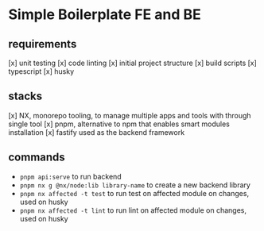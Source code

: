 # Simple Boilerplate FE and BE

## requirements
[x] unit testing
[x] code linting
[x] initial project structure
[x] build scripts
[x] typescript
[x] husky

## stacks
[x] NX, monorepo tooling, to manage multiple apps and tools with through single tool
[x] pnpm, alternative to npm that enables smart modules installation
[x] fastify  used as the backend framework

## commands
- `pnpm api:serve` to run backend
- `pnpm nx g @nx/node:lib library-name` to create a new backend library
- `pnpm nx affected -t test` to run test on affected module on changes, used on husky
- `pnpm nx affected -t lint` to run lint on affected module on changes, used on husky